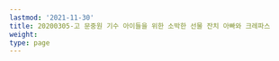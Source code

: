 ```yaml
---
lastmod: '2021-11-30'
title: 20200305-고 문중원 기수 아이들을 위한 소박한 선물 잔치 아빠와 크레파스
weight: 
type: page
---
```

